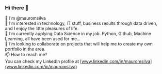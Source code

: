 ### Hi there 👋

👋 I’m @mauromsilva  
👀 I’m interested in technology, IT stuff, business results through data driven, and I enjoy the little pleasures of life.  
🌱 I’m currently applying Data Science in my job. Python, Github, Machine Learning, all have been used for me...  
💞️ I’m looking to collaborate on projects that will help me to create my own portfolio in the area.  
📫 How to reach me?  
You can check my LinkedIn profile at [www.linkedin.com/in/mauromsilva](www.linkedin.com/in/mauromsilva)

